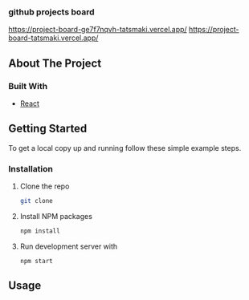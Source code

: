 ### github projects board
https://project-board-ge7f7nqvh-tatsmaki.vercel.app/
https://project-board-tatsmaki.vercel.app/

## About The Project


### Built With

* [React](https://en.reactjs.org/)

<!-- GETTING STARTED -->
## Getting Started

To get a local copy up and running follow these simple example steps.

### Installation
1. Clone the repo
   ```sh
   git clone 
   ```
2. Install NPM packages
   ```sh
   npm install
   ```
4. Run development server with
   ```JS
   npm start
   ```


## Usage
